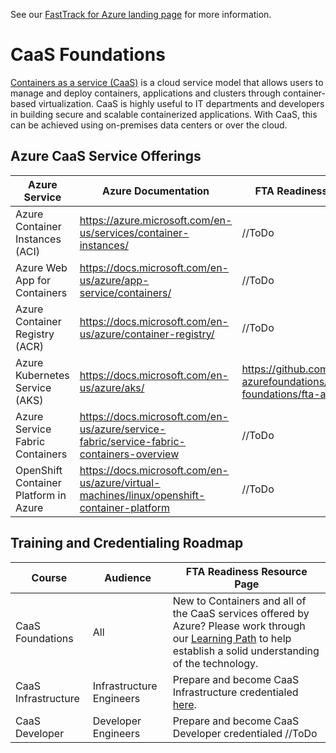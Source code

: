 
See our [FastTrack for Azure landing page](https://github.com/Azure/FastTrackForAzure) for more information.


# CaaS Foundations 
[Containers as a service (CaaS)](https://www.techopedia.com/definition/32444/containers-as-a-service-caas) is a cloud service model that allows users to manage and deploy containers, applications and clusters through container-based virtualization. CaaS is highly useful to IT departments and developers in building secure and scalable containerized applications. With CaaS, this can be achieved using on-premises data centers or over the cloud. 

## Azure CaaS Service Offerings
| Azure Service | Azure Documentation | FTA Readiness Resource Page |
| ------------- | ------------- | ------------- |
| Azure Container Instances (ACI) | https://azure.microsoft.com/en-us/services/container-instances/ | //ToDo  | 
| Azure Web App for Containers | https://docs.microsoft.com/en-us/azure/app-service/containers/ | //ToDo  | 
| Azure Container Registry (ACR) | https://docs.microsoft.com/en-us/azure/container-registry/ | //ToDo | 
| Azure Kubernetes Service (AKS) | https://docs.microsoft.com/en-us/azure/aks/ | https://github.com/Azure/fta-azurefoundations/blob/master/caas-foundations/fta-aks-resources.md | 
| Azure Service Fabric Containers | https://docs.microsoft.com/en-us/azure/service-fabric/service-fabric-containers-overview | //ToDo |
| OpenShift Container Platform in Azure | https://docs.microsoft.com/en-us/azure/virtual-machines/linux/openshift-container-platform | //ToDo |

## Training and Credentialing Roadmap
| Course | Audience | FTA Readiness Resource Page |
| ------------- | ------------- | ------------- |
| CaaS Foundations | All | New to Containers and all of the CaaS services offered by Azure? Please work through our [Learning Path](https://github.com/Azure/fta-azurefoundations/blob/master/caas-foundations/fta-caas-learning.md) to help establish a solid understanding of the technology.   |
| CaaS Infrastructure | Infrastructure Engineers | Prepare and become CaaS Infrastructure credentialed [here](https://github.com/Azure/fta-azurefoundations/blob/master/caas-foundations/fta-caas-infra-credentialing.md).  |
| CaaS Developer | Developer Engineers | Prepare and become CaaS Developer credentialed //ToDo  |
